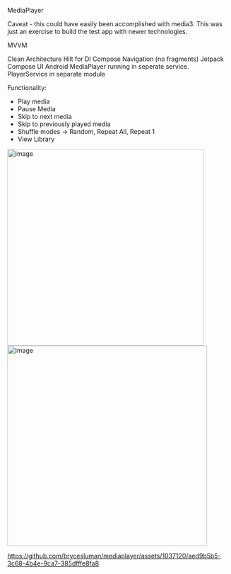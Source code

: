 MediaPlayer

Caveat - this could have easily been accomplished with media3. This was just an exercise to build the test app with newer technologies.

MVVM

Clean Architecture
Hilt for DI
Compose Navigation (no fragments)
Jetpack Compose UI
Android MediaPlayer running in seperate service.
PlayerService in separate module

Functionality:
 - Play media
 - Pause Media
 - Skip to next media
 - Skip to previously played media
 - Shuffle modes -> Random, Repeat All, Repeat 1
 - View Library

<img width="444" alt="image" src="https://github.com/brycesluman/mediaplayer/assets/1037120/d11df0a7-41e9-4b89-ae1d-e9cf25edf4d2">

<img width="452" alt="image" src="https://github.com/brycesluman/mediaplayer/assets/1037120/c3a2cbf8-c214-437d-9db0-5f6cdb741e2b">

https://github.com/brycesluman/mediaplayer/assets/1037120/aed9b5b5-3c68-4b4e-9ca7-385dfffe8fa8
